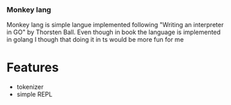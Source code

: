 ### Monkey lang
Monkey lang is simple langue implemented following "Writing an interpreter in GO" by Thorsten Ball.
Even though in book the language is implemented in golang I though that doing it in ts would be more fun for me

# Features
- tokenizer
- simple REPL
